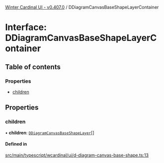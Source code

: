 [Winter Cardinal UI - v0.407.0](../index.md) / DDiagramCanvasBaseShapeLayerContainer

# Interface: DDiagramCanvasBaseShapeLayerContainer

## Table of contents

### Properties

- [children](DDiagramCanvasBaseShapeLayerContainer.md#children)

## Properties

### children

• **children**: [`DDiagramCanvasBaseShapeLayer`](DDiagramCanvasBaseShapeLayer.md)[]

#### Defined in

[src/main/typescript/wcardinal/ui/d-diagram-canvas-base-shape.ts:13](https://github.com/winter-cardinal/winter-cardinal-ui/blob/v0.407.0/src/main/typescript/wcardinal/ui/d-diagram-canvas-base-shape.ts#L13)
